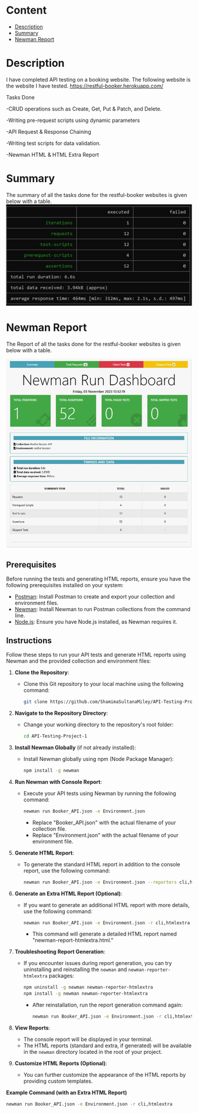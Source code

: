 # Content    
- [ Description](#discription )
- [Summary](#summary) 
- [Newman Report](#newmanreport) 
# Description 
I have completed API testing on a booking website. The following website is the website I have tested. https://restful-booker.herokuapp.com/

Tasks Done

-CRUD operations such as Create, Get, Put & Patch, and Delete.

-Writing pre-request scripts using dynamic parameters

-API Request & Response Chaining

-Writing test scripts for data validation.

-Newman HTML & HTML Extra Report

# Summary 
The summary of all the tasks done for the restful-booker websites is given below with a table.
![Summary image](Image/report_table.JPG)

# Newman Report
The Report of all the tasks done for the restful-booker websites is given below with a table.

![Newman Report](Image/newman_report.JPG)

## Prerequisites

Before running the tests and generating HTML reports, ensure you have the following prerequisites installed on your system:

- [Postman](https://www.postman.com/downloads/): Install Postman to create and export your collection and environment files.
- [Newman](https://learning.postman.com/docs/running-collections/using-newman-cli/installation-postman-pm/): Install Newman to run Postman collections from the command line.
- [Node.js](https://nodejs.org/): Ensure you have Node.js installed, as Newman requires it.

## Instructions

Follow these steps to run your API tests and generate HTML reports using Newman and the provided collection and environment files:

1. **Clone the Repository**:
   - Clone this Git repository to your local machine using the following command:
     ```bash
     git clone https://github.com/ShamimaSultanaMiley/API-Testing-Project-1.git
     ```

2. **Navigate to the Repository Directory**:
   - Change your working directory to the repository's root folder:
     ```bash
     cd API-Testing-Project-1
     ```

3. **Install Newman Globally** (if not already installed):
   - Install Newman globally using npm (Node Package Manager):
     ```bash
     npm install -g newman
     ```

4. **Run Newman with Console Report**:
   - Execute your API tests using Newman by running the following command:
     ```bash
     newman run Booker_API.json -e Environment.json
     ```
     - Replace "Booker_API.json" with the actual filename of your collection file.
     - Replace "Environment.json" with the actual filename of your environment file.

5. **Generate HTML Report**:
   - To generate the standard HTML report in addition to the console report, use the following command:
     ```bash
     newman run Booker_API.json -e Environment.json --reporters cli,html
     ```

6. **Generate an Extra HTML Report (Optional)**:
   - If you want to generate an additional HTML report with more details, use the following command:
     ```bash
     newman run Booker_API.json -e Environment.json -r cli,htmlextra
     ```
     - This command will generate a detailed HTML report named "newman-report-htmlextra.html."

7. **Troubleshooting Report Generation**:
   - If you encounter issues during report generation, you can try uninstalling and reinstalling the `newman` and `newman-reporter-htmlextra` packages:
     ```bash
     npm uninstall -g newman newman-reporter-htmlextra
     npm install -g newman newman-reporter-htmlextra
     ```
     - After reinstallation, run the report generation command again:
       ```bash
       newman run Booker_API.json -e Environment.json -r cli,htmlextra
       ```

8. **View Reports**:
   - The console report will be displayed in your terminal.
   - The HTML reports (standard and extra, if generated) will be available in the `newman` directory located in the root of your project.

9. **Customize HTML Reports (Optional)**:
   - You can further customize the appearance of the HTML reports by providing custom templates.

**Example Command (with an Extra HTML Report)**

```bash
newman run Booker_API.json -e Environment.json -r cli,htmlextra
